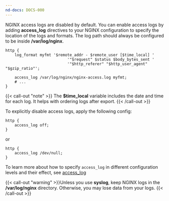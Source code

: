 ```yaml
---
nd-docs: DOCS-000
---
```


NGINX access logs are disabled by default. You can enable access logs by adding **access_log** directives to your NGINX configuration to specify the location of the logs and formats. The log path should always be configured to be inside **/var/log/nginx**.

```nginx
http {
	log_format myfmt '$remote_addr - $remote_user [$time_local] '
						   '"$request" $status $body_bytes_sent '
						   '"$http_referer" "$http_user_agent" "$gzip_ratio"';

	access_log /var/log/nginx/nginx-access.log myfmt;
	# ...
}
```

{{< call-out "note" >}} The **$time_local** variable includes the date and time for each log. It helps with ordering logs after export. {{< /call-out >}}

To explicitly disable access logs, apply the following config:

```nginx
http {
	access_log off;
}
```

or

```nginx
http {
	access_log /dev/null;
}
```

To learn more about how to specify `access_log` in different configuration levels and their effect, see [access_log](https://nginx.org/en/docs/http/ngx_http_log_module.html#access_log)

{{< call-out "warning" >}}Unless you use **syslog**, keep NGINX logs in the **/var/log/nginx** directory. Otherwise, you may lose data from your logs.
{{< /call-out >}}
